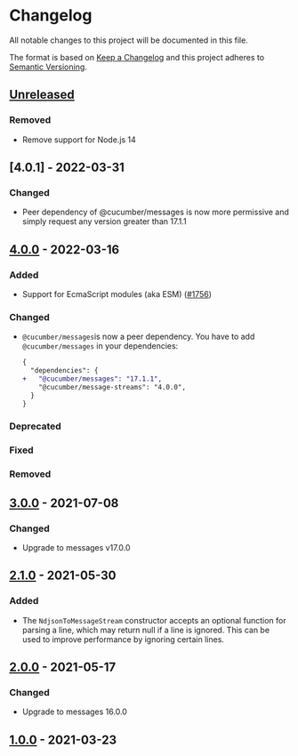 # Changelog

All notable changes to this project will be documented in this file.

The format is based on [Keep a Changelog](http://keepachangelog.com/)
and this project adheres to [Semantic Versioning](http://semver.org/).

## [Unreleased]
### Removed
- Remove support for Node.js 14

## [4.0.1] - 2022-03-31

### Changed
- Peer dependency of @cucumber/messages is now more permissive and simply request any version greater than 17.1.1

## [4.0.0] - 2022-03-16
### Added
- Support for EcmaScript modules (aka ESM)
([#1756](https://github.com/cucumber/common/pull/1756))

### Changed
- `@cucumber/messages`is now a peer dependency. You have to add `@cucumber/messages` in your dependencies:
  ```diff
  {
    "dependencies": {
  +   "@cucumber/messages": "17.1.1",
      "@cucumber/message-streams": "4.0.0",
    }
  }
  ```

### Deprecated

### Fixed

### Removed

## [3.0.0] - 2021-07-08
### Changed
- Upgrade to messages v17.0.0

## [2.1.0] - 2021-05-30
### Added
- The `NdjsonToMessageStream` constructor accepts an optional function for parsing
a line, which may return null if a line is ignored. This can be used to improve performance
by ignoring certain lines.

## [2.0.0] - 2021-05-17
### Changed
- Upgrade to messages 16.0.0

## [1.0.0] - 2021-03-23

[Unreleased]: https://github.com/cucumber/message-streams/compare/v4.0.1...HEAD
[4.0.0]: https://github.com/cucumber/message-streams/compare/v4.0.0...v4.0.1
[4.0.0]: https://github.com/cucumber/message-streams/compare/v3.0.0...v4.0.0
[3.0.0]: https://github.com/cucumber/message-streams/releases/tag/v3.0.0
[2.1.0]: https://github.com/cucumber/message-streams/releases/tag/v2.1.0
[2.0.0]: https://github.com/cucumber/message-streams/releases/tag/v2.0.0
[1.0.0]: https://github.com/cucumber/message-streams/releases/tag/v1.0.0


<!-- Contributors in alphabetical order -->
